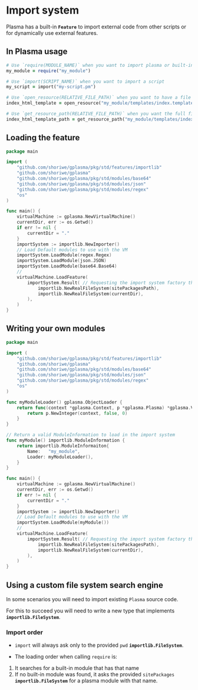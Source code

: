 # Import system

Plasma has a built-in **`Feature`** to import external code from other scripts or for dynamically use external features.

## In Plasma usage

```ruby
# Use `require(MODULE_NAME)` when you want to import plasma or built-in modules
my_module = require("my_module")

# Use `import(SCRIPT_NAME)` when you want to import a script
my_script = import("my-script.pm")

# Use `open_resource(RELATIVE_FILE_PATH)` when you want to have a file handler for a relative file of a module
index_html_template = open_resource("my_module/templates/index.template")

# Use `get_resource_path(RELATIVE_FILE_PATH)` when you want the full file path of a resource in a module
index_html_template_path = get_resource_path("my_module/templates/index.template")  
```

## Loading the feature

```go
package main

import (
	"github.com/shoriwe/gplasma/pkg/std/features/importlib"
	"github.com/shoriwe/gplasma"
	"github.com/shoriwe/gplasma/pkg/std/modules/base64"
	"github.com/shoriwe/gplasma/pkg/std/modules/json"
	"github.com/shoriwe/gplasma/pkg/std/modules/regex"
	"os"
)

func main() {
	virtualMachine := gplasma.NewVirtualMachine()
	currentDir, err := os.Getwd()
	if err != nil {
		currentDir = "."
	}
	importSystem := importlib.NewImporter()
	// Load Default modules to use with the VM
	importSystem.LoadModule(regex.Regex)
	importSystem.LoadModule(json.JSON)
	importSystem.LoadModule(base64.Base64)
	//
	virtualMachine.LoadFeature(
		importSystem.Result( // Requesting the import system factory the final feature to load in the virtual machine
			importlib.NewRealFileSystem(sitePackagesPath),
			importlib.NewRealFileSystem(currentDir),
		),
	)
}
```

## Writing your own modules

```go
package main

import (
	"github.com/shoriwe/gplasma/pkg/std/features/importlib"
	"github.com/shoriwe/gplasma"
	"github.com/shoriwe/gplasma/pkg/std/modules/base64"
	"github.com/shoriwe/gplasma/pkg/std/modules/json"
	"github.com/shoriwe/gplasma/pkg/std/modules/regex"
	"os"
)

func myModuleLoader() gplasma.ObjectLoader {
	return func(context *gplasma.Context, p *gplasma.Plasma) *gplasma.Value {
		return p.NewInteger(context, false, 0)
	}
}

// Return a valid ModuleInformation to load in the import system
func myModule() importlib.ModuleInformation {
	return importlib.ModuleInformaiton{
		Name:   "my_module",
		Loader: myModuleLoader(),
	}
}

func main() {
	virtualMachine := gplasma.NewVirtualMachine()
	currentDir, err := os.Getwd()
	if err != nil {
		currentDir = "."
	}
	importSystem := importlib.NewImporter()
	// Load Default modules to use with the VM
	importSystem.LoadModule(myModule())
	//
	virtualMachine.LoadFeature(
		importSystem.Result( // Requesting the import system factory the final feature to load in the virtual machine
			importlib.NewRealFileSystem(sitePackagesPath),
			importlib.NewRealFileSystem(currentDir),
		),
	)
}
```

## Using a custom file system search engine

In some scenarios you will need to import existing `Plasma` source code.

For this to succeed you will need to write a new type that implements **`importlib.FileSystem`**.

### Import order

- `import` will always ask only to the provided `pwd` **`importlib.FileSystem`**.

- The loading order when calling `require` is:

1. It searches for a built-in module that has that name
2. If no built-in module was found, it asks the provided `sitePackages` **`importlib.FileSystem`** for a plasma module
   with that name.
